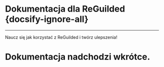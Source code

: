 # Dokumentacja dla ReGuilded {docsify-ignore-all}
---
Naucz się jak korzystać z ReGuilded i twórz ulepszenia!

<h1>Dokumentacja nadchodzi wkrótce.</h1>